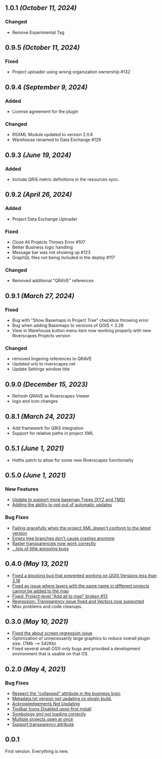 ## 1.0.1 ***(October 11, 2024)***

### Changed
- Remove Experimental Tag


## 0.9.5 ***(October 11, 2024)***

### Fixed
- Project uploader using wrong organization ownership #132


## 0.9.4 ***(September 9, 2024)***

### Added
- License agreement for the plugin

### Changed
- RSXML Module updated to version 2.0.6
- Warehouse renamed to Data Exchange #129

## 0.9.3 ***(June 19, 2024)***

### Added
- Include QRiS metric definitions in the resources sync.


## 0.9.2 ***(April 26, 2024)***

### Added
- Project Data Exchange Uploader

### Fixed
- Close All Projects Throws Error #107
- Better Business logic handling
- Message bar was not showing up #123
- GraphQL files not being included in the deploy #117

### Changed
- Removed additional "QRAVE" references

## 0.9.1 ***(March 27, 2024)***

### Fixed
- Bug with "Show Basemaps in Project Tree" checkbox throwing error
- Bug when adding Basemaps to versions of QGIS < 3.28
- View in Warehouse button menu item now working properly with new Riverscapes Projects version

### Changed
- removed lingering references to QRAVE
- Updated urls to riverscapes.net
- Update Settings window title

## 0.9.0 ***(December 15, 2023)***

* Refresh QRAVE as Riverscapes Viewer
* logo and icon changes

## 0.8.1 ***(March 24, 2023)***

* Add framework for QRiS integration
* Support for relative paths in project XML

## 0.5.1 ***(June 1, 2021)***

* Hotfix patch to allow for some new Riverscapes functionality

## 0.5.0 ***(June 1, 2021)***

### New Features

* [Update to support more basemap Types (XYZ and TMS)](https://github.com/Riverscapes/QRAVEPlugin/issues/21)
* [Adding the ability to opt-out of automatic updates](https://github.com/Riverscapes/QRAVEPlugin/issues/23)

### Bug Fixes

* [Failing gracefully when the project XML doesn't conform to the latest version](https://github.com/Riverscapes/QRAVEPlugin/issues/28)
* [Empty tree branches don't cause crashes anymore](https://github.com/Riverscapes/QRAVEPlugin/issues/15)
* [Raster transparencies now work correctly](https://github.com/Riverscapes/QRAVEPlugin/issues/22)
* [...lots of little annoying bugs](https://github.com/Riverscapes/QRAVEPlugin/issues/18)


## 0.4.0 ***(May 13, 2021)***

* [Fixed a blocking bug that prevented working on QGIS Versions less than 3.18](https://github.com/Riverscapes/QRAVEPlugin/issues/16)
* [Fixed an issue where layers with the same name in different projects cannot be added to the map](https://github.com/Riverscapes/QRAVEPlugin/issues/14)
* [Fixed: Project-level "Add all to map" broken #13](https://github.com/Riverscapes/QRAVEPlugin/issues/13)
* [Regression: Transparency issue fixed and Vectors now supported](https://github.com/Riverscapes/QRAVEPlugin/issues/2)
* Misc problems and code cleanups.

## 0.3.0 ***(May 10, 2021)***

* [Fixed the about screen regression issue](https://github.com/Riverscapes/QRAVEPlugin/issues/11)
* Optimization of unnecessarily large graphics to reduce overall plugin size. (7Mb --> 542Kb)
* Fixed several small OSX-only bugs and provided a development environment that is usable on that OS.


## 0.2.0 ***(May 4, 2021)***

### Bug Fixes

* [Respect the "collapsed" attribute in the business logic](https://github.com/Riverscapes/QRAVEPlugin/issues/8)
* [Metadata.txt version not updating on plugin build.](https://github.com/Riverscapes/QRAVEPlugin/issues/7)
* [Acknowledgements Not Updating](https://github.com/Riverscapes/QRAVEPlugin/issues/6)
* [Toolbar Icons Disabled upon first install](https://github.com/Riverscapes/QRAVEPlugin/issues/5)
* [Symbology qml not loading correctly](https://github.com/Riverscapes/QRAVEPlugin/issues/4)
* [Multiple projects open at once](https://github.com/Riverscapes/QRAVEPlugin/issues/3)
* [Support transparency attribute](https://github.com/Riverscapes/QRAVEPlugin/issues/2)


## 0.0.1

First version. Everything is new.